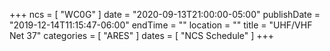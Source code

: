 +++
ncs = [ "WC0G" ]
date = "2020-09-13T21:00:00-05:00"
publishDate = "2019-12-14T11:15:47-06:00"
endTime = ""
location = ""
title = "UHF/VHF Net 37"
categories = [ "ARES" ]
dates = [ "NCS Schedule" ]
+++
